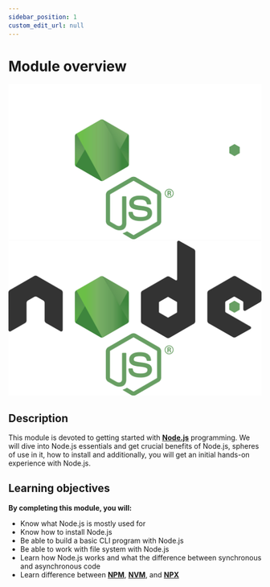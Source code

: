 ```yaml
---
sidebar_position: 1
custom_edit_url: null
---
```

# Module overview

![Intro Node](img/node-dark.png#nodejs-intro#dark-mode-only)
![Intro Node](img/node.png#nodejs-intro#light-mode-only)

## Description

This module is devoted to getting started with **[Node.js](https://nodejs.org/en/)** programming. We will dive into Node.js essentials and get crucial benefits of Node.js, spheres of use in it, how to install and additionally, you will get an initial hands-on experience with Node.js.

## Learning objectives

**By completing this module, you will:**

- Know what Node.js is mostly used for
- Know how to install Node.js
- Be able to build a basic CLI program with Node.js
- Be able to work with file system with Node.js
- Learn how Node.js works and what the difference between synchronous and asynchronous code
- Learn difference between **[NPM](https://www.npmjs.com/)**, **[NVM](https://github.com/nvm-sh/nvm#intro)**, and **[NPX](https://www.npmjs.com/package/npx)**
